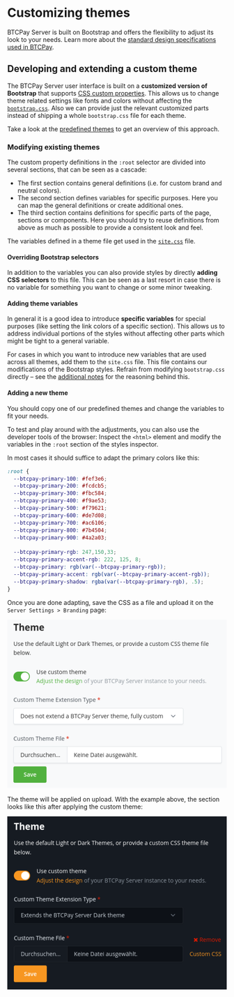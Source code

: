 # Customizing themes

BTCPay Server is built on Bootstrap and offers the flexibility to adjust its look to your needs.
Learn more about the [standard design specifications used in BTCPay](https://design.btcpayserver.org/).

## Developing and extending a custom theme

The BTCPay Server user interface is built on a **customized version of Bootstrap** that supports [CSS custom properties](https://developer.mozilla.org/en-US/docs/Web/CSS/--*).
This allows us to change theme related settings like fonts and colors without affecting the [`bootstrap.css`](#notes-on-bootstrap-css).
Also we can provide just the relevant customized parts instead of shipping a whole `bootstrap.css` file for each theme.

Take a look at the [predefined themes](https://github.com/btcpayserver/btcpayserver/blob/master/BTCPayServer/wwwroot/main/themes/) to get an overview of this approach.

### Modifying existing themes

The custom property definitions in the `:root` selector are divided into several sections, that can be seen as a cascade:

- The first section contains general definitions (i.e. for custom brand and neutral colors).
- The second section defines variables for specific purposes.
  Here you can map the general definitions or create additional ones.
- The third section contains definitions for specific parts of the page, sections or components.
  Here you should try to reuse definitions from above as much as possible to provide a consistent look and feel.

The variables defined in a theme file get used in the [`site.css`](https://github.com/btcpayserver/btcpayserver/blob/master/BTCPayServer/wwwroot/main/site.css) file.

#### Overriding Bootstrap selectors

In addition to the variables you can also provide styles by directly **adding CSS selectors** to this file.
This can be seen as a last resort in case there is no variable for something you want to change or some minor tweaking.

#### Adding theme variables

In general it is a good idea to introduce **specific variables** for special purposes (like setting the link colors of a specific section).
This allows us to address individual portions of the styles without affecting other parts which might be tight to a general variable.

For cases in which you want to introduce new variables that are used across all themes, add them to the `site.css` file.
This file contains our modifications of the Bootstrap styles.
Refrain from modifying `bootstrap.css` directly – see the [additional notes](#notes-on-bootstrap-css) for the reasoning behind this.

#### Adding a new theme

You should copy one of our predefined themes and change the variables to fit your needs.

To test and play around with the adjustments, you can also use the developer tools of the browser:
Inspect the `<html>` element and modify the variables in the `:root` section of the styles inspector.

In most cases it should suffice to adapt the primary colors like this:

```css
:root {
  --btcpay-primary-100: #fef3e6;
  --btcpay-primary-200: #fcdcb5;
  --btcpay-primary-300: #fbc584;
  --btcpay-primary-400: #f9ae53;
  --btcpay-primary-500: #f79621;
  --btcpay-primary-600: #de7d08;
  --btcpay-primary-700: #ac6106;
  --btcpay-primary-800: #7b4504;
  --btcpay-primary-900: #4a2a03;

  --btcpay-primary-rgb: 247,150,33;
  --btcpay-primary-accent-rgb: 222, 125, 8;
  --btcpay-primary: rgb(var(--btcpay-primary-rgb));
  --btcpay-primary-accent: rgb(var(--btcpay-primary-accent-rgb));
  --btcpay-primary-shadow: rgba(var(--btcpay-primary-rgb), .5);
}
```

Once you are done adapting, save the CSS as a file and upload it on the `Server Settings > Branding` page:

![CustomTheme](../img/BrandingTheme.png)

The theme will be applied on upload.
With the example above, the section looks like this after applying the custom theme:

![CustomTheme](../img/CustomTheme.png)
